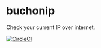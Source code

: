 # buchonip

Check your current IP over internet.

[![CircleCI](https://circleci.com/gh/trifulca/buchonip.svg?style=svg)](https://circleci.com/gh/trifulca/buchonip)
